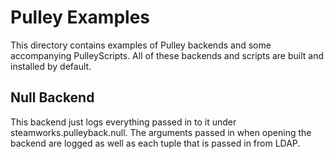# Pulley Examples #

This directory contains examples of Pulley backends and some accompanying
PulleyScripts. All of these backends and scripts are built and installed
by default.

## Null Backend ##

This backend just logs everything passed in to it under steamworks.pulleyback.null.
The arguments passed in when opening the backend are logged as well as each tuple
that is passed in from LDAP.
